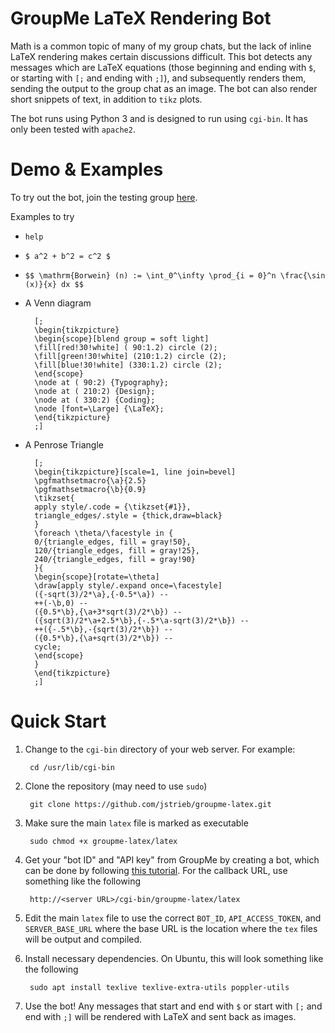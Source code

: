 # GroupMe LaTeX Rendering Bot

Math is a common topic of many of my group chats, but the lack of inline LaTeX
rendering makes certain discussions difficult. This bot detects any messages
which are LaTeX equations (those beginning and ending with `$`, or starting
with `[;` and ending with `;]`), and subsequently renders them, sending the
output to the group chat as an image. The bot can also render short snippets of
text, in addition to `tikz` plots.

The bot runs using Python 3 and is designed to run using `cgi-bin`. It has
only been tested with `apache2`.


# Demo & Examples

To try out the bot, join the testing group
[here](https://groupme.com/join_group/53666628/078VgaBr).

Examples to try
- `help`
- `$ a^2 + b^2 = c^2 $`
- `$$ \mathrm{Borwein} (n) := \int_0^\infty \prod_{i = 0}^n \frac{\sin (x)}{x} dx $$`
- A Venn diagram

        [;
        \begin{tikzpicture}
        \begin{scope}[blend group = soft light]
        \fill[red!30!white] ( 90:1.2) circle (2);
        \fill[green!30!white] (210:1.2) circle (2);
        \fill[blue!30!white] (330:1.2) circle (2);
        \end{scope}
        \node at ( 90:2) {Typography};
        \node at ( 210:2) {Design};
        \node at ( 330:2) {Coding};
        \node [font=\Large] {\LaTeX};
        \end{tikzpicture}
        ;]
        
- A Penrose Triangle

        [;
        \begin{tikzpicture}[scale=1, line join=bevel]
        \pgfmathsetmacro{\a}{2.5}
        \pgfmathsetmacro{\b}{0.9}
        \tikzset{
        apply style/.code = {\tikzset{#1}},
        triangle_edges/.style = {thick,draw=black}
        }
        \foreach \theta/\facestyle in {
        0/{triangle_edges, fill = gray!50},
        120/{triangle_edges, fill = gray!25},
        240/{triangle_edges, fill = gray!90}
        }{
        \begin{scope}[rotate=\theta]
        \draw[apply style/.expand once=\facestyle]
        ({-sqrt(3)/2*\a},{-0.5*\a}) --
        ++(-\b,0) --
        ({0.5*\b},{\a+3*sqrt(3)/2*\b}) --
        ({sqrt(3)/2*\a+2.5*\b},{-.5*\a-sqrt(3)/2*\b}) --
        ++({-.5*\b},-{sqrt(3)/2*\b}) --
        ({0.5*\b},{\a+sqrt(3)/2*\b}) --
        cycle;
        \end{scope}
        }
        \end{tikzpicture}
        ;]


# Quick Start

1. Change to the `cgi-bin` directory of your web server. For example:

        cd /usr/lib/cgi-bin
        
2. Clone the repository (may need to use `sudo`)

        git clone https://github.com/jstrieb/groupme-latex.git
        
3. Make sure the main `latex` file is marked as executable

        sudo chmod +x groupme-latex/latex
        
4. Get your "bot ID" and "API key" from GroupMe by creating a bot, which can
  be done by following [this tutorial](https://dev.groupme.com/tutorials/bots).
  For the callback URL, use something like the following
  
        http://<server URL>/cgi-bin/groupme-latex/latex
  
5. Edit the main `latex` file to use the correct `BOT_ID`, `API_ACCESS_TOKEN`,
  and `SERVER_BASE_URL` where the base URL is the location where the `tex`
  files will be output and compiled.
  
6. Install necessary dependencies. On Ubuntu, this will look something like
  the following
  
        sudo apt install texlive texlive-extra-utils poppler-utils
        
7. Use the bot! Any messages that start and end with `$` or start with `[;` and
  end with `;]` will be rendered with LaTeX and sent back as images.

